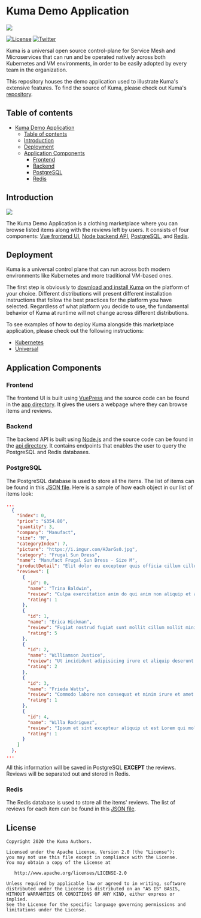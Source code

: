 # Kuma Demo Application

[![][kuma-logo]][kuma-url]

[![License](https://img.shields.io/badge/License-Apache%202.0-blue.svg)](https://github.com/kumahq/kuma-demo/blob/master/LICENSE)
[![Twitter](https://img.shields.io/twitter/follow/thekonginc.svg?style=social&label=Follow)](https://twitter.com/intent/follow?screen_name=thekonginc)

Kuma is a universal open source control-plane for Service Mesh and Microservices that can run and be operated natively across both Kubernetes and VM environments, in order to be easily adopted by every team in the organization.

This repository houses the demo application used to illustrate Kuma's extensive features. To find the source of Kuma, please check out Kuma's [repository](https://github.com/kumahq/kuma).

## Table of contents
- [Kuma Demo Application](#kuma-demo-application)
  - [Table of contents](#table-of-contents)
  - [Introduction](#introduction)
  - [Deployment](#deployment)
  - [Application Components](#application-components)
    - [Frontend](#frontend)
    - [Backend](#backend)
    - [PostgreSQL](#postgresql)
    - [Redis](#redis)

## Introduction
[![][diagram]][diagram]

The Kuma Demo Application is a clothing marketplace where you can browse listed items along with the reviews left by users. It consists of four components: [Vue frontend UI](#frontend), [Node backend API](#backend), [PostgreSQL](#PostgreSQL), and [Redis](#Redis).

## Deployment

Kuma is a universal control plane that can run across both modern environments like Kubernetes and more traditional VM-based ones.

The first step is obviously to [download and install Kuma](https://kuma.io/install/) on the platform of your choice. Different distributions will present different installation instructions that follow the best practices for the platform you have selected. Regardless of what platform you decide to use, the fundamental behavior of Kuma at runtime will not change across different distributions.

To see examples of how to deploy Kuma alongside this marketplace application, please check out the following instructions:

- [Kubernetes](kubernetes/README.md)
- [Universal](vagrant/README.md) 

## Application Components

### Frontend

The frontend UI is built using [VuePress](https://vuepress.vuejs.org/) and the source code can be found in the [app directory](app/README.md). It gives the users a webpage where they can browse items and reviews. 

### Backend

The backend API is built using [Node.js](https://nodejs.org/en/) and the source code can be found in the [api directory](api/README.md). It contains endpoints that enables the user to query the PostgreSQL and Redis databases.

### PostgreSQL

The PostgreSQL database is used to store all the items. The list of items can be found in this [JSON file](api/db/items.json). Here is a sample of how each object in our list of items look:

```json
...
  {
    "index": 0,
    "price": "$354.80",
    "quantity": 3,
    "company": "Manufact",
    "size": "M",
    "categoryIndex": 7,
    "picture": "https://i.imgur.com/HJarGs0.jpg",
    "category": "Frugal Sun Dress",
    "name": "Manufact Frugal Sun Dress - Size M",
    "productDetail": "Elit dolor eu excepteur quis officia cillum cillum eiusmod nisi ex. Commodo nisi deserunt duis et ipsum non. Aute dolore proident Lorem mollit consectetur pariatur in reprehenderit.\r\n",
    "reviews": [
      {
        "id": 0,
        "name": "Trina Baldwin",
        "review": "Culpa exercitation anim do qui anim non aliquip et aute laborum tempor eiusmod et.",
        "rating": 1
      },
      {
        "id": 1,
        "name": "Erica Hickman",
        "review": "Fugiat nostrud fugiat sunt mollit cillum mollit minim ex culpa.",
        "rating": 5
      },
      {
        "id": 2,
        "name": "Williamson Justice",
        "review": "Ut incididunt adipisicing irure et aliquip deserunt in voluptate ipsum tempor duis incididunt et.",
        "rating": 2
      },
      {
        "id": 3,
        "name": "Frieda Watts",
        "review": "Commodo labore non consequat et minim irure et amet eu laborum id dolor excepteur.",
        "rating": 1
      },
      {
        "id": 4,
        "name": "Willa Rodriguez",
        "review": "Ipsum et sint excepteur aliquip ut est Lorem qui mollit.",
        "rating": 1
      }
    ]
  },
...
```

All this information will be saved in PostgreSQL **EXCEPT** the reviews. Reviews will be separated out and stored in Redis.

### Redis

The Redis database is used to store all the items' reviews. The list of reviews for each item can be found in this [JSON file](api/db/items.json). 

## License

```
Copyright 2020 the Kuma Authors.

Licensed under the Apache License, Version 2.0 (the "License");
you may not use this file except in compliance with the License.
You may obtain a copy of the License at

   http://www.apache.org/licenses/LICENSE-2.0

Unless required by applicable law or agreed to in writing, software
distributed under the License is distributed on an "AS IS" BASIS,
WITHOUT WARRANTIES OR CONDITIONS OF ANY KIND, either express or implied.
See the License for the specific language governing permissions and
limitations under the License.
```

[kuma-url]: https://kuma.io/
[kuma-logo]: https://kuma-public-assets.s3.amazonaws.com/kuma-logo-v2.png
[diagram]: https://github.com/kumahq/kuma-website/blob/master/docs/.vuepress/public/images/diagrams/diagram-kuma-demo-basic.jpg?raw=true